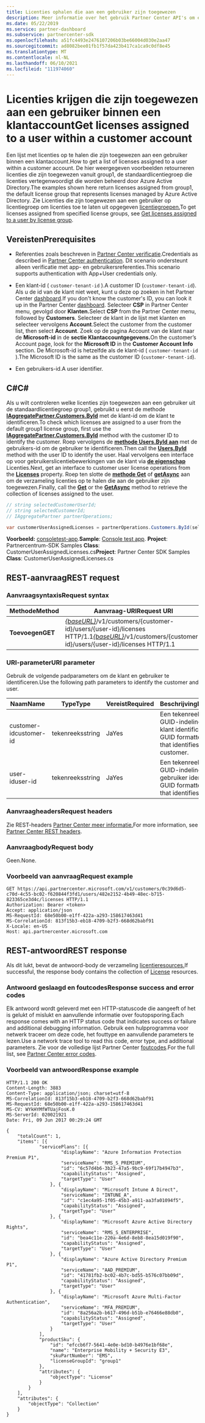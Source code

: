 ```yaml
---
title: Licenties ophalen die aan een gebruiker zijn toegewezen
description: Meer informatie over het gebruik Partner Center API's om een lijst op te halen met licenties die zijn toegewezen aan een gebruiker binnen een klantaccount.
ms.date: 05/22/2019
ms.service: partner-dashboard
ms.subservice: partnercenter-sdk
ms.openlocfilehash: a51fc4493e2476107206b03be66004d030e2aa47
ms.sourcegitcommit: ad8082bee01fb1f57da423b417ca1ca9c0df8e45
ms.translationtype: MT
ms.contentlocale: nl-NL
ms.lasthandoff: 06/10/2021
ms.locfileid: "111974060"
---
```

# <a name="get-licenses-assigned-to-a-user-within-a-customer-account"></a><span data-ttu-id="f070f-103">Licenties krijgen die zijn toegewezen aan een gebruiker binnen een klantaccount</span><span class="sxs-lookup"><span data-stu-id="f070f-103">Get licenses assigned to a user within a customer account</span></span>

<span data-ttu-id="f070f-104">Een lijst met licenties op te halen die zijn toegewezen aan een gebruiker binnen een klantaccount.</span><span class="sxs-lookup"><span data-stu-id="f070f-104">How to get a list of licenses assigned to a user within a customer account.</span></span> <span data-ttu-id="f070f-105">De hier weergegeven voorbeelden retourneren licenties die zijn toegewezen vanuit group1, de standaardlicentiegroep die licenties vertegenwoordigt die worden beheerd door Azure Active Directory.</span><span class="sxs-lookup"><span data-stu-id="f070f-105">The examples shown here return licenses assigned from group1, the default license group that represents licenses managed by Azure Active Directory.</span></span> <span data-ttu-id="f070f-106">Zie Licenties die zijn toegewezen aan een gebruiker op licentiegroep om licenties toe te laten uit opgegeven [licentiegroepen.](get-licenses-assigned-to-a-user-by-license-group.md)</span><span class="sxs-lookup"><span data-stu-id="f070f-106">To get licenses assigned from specified license groups, see [Get licenses assigned to a user by license group](get-licenses-assigned-to-a-user-by-license-group.md).</span></span>

## <a name="prerequisites"></a><span data-ttu-id="f070f-107">Vereisten</span><span class="sxs-lookup"><span data-stu-id="f070f-107">Prerequisites</span></span>

- <span data-ttu-id="f070f-108">Referenties zoals beschreven in [Partner Center verificatie](partner-center-authentication.md).</span><span class="sxs-lookup"><span data-stu-id="f070f-108">Credentials as described in [Partner Center authentication](partner-center-authentication.md).</span></span> <span data-ttu-id="f070f-109">Dit scenario ondersteunt alleen verificatie met app- en gebruikersreferenties.</span><span class="sxs-lookup"><span data-stu-id="f070f-109">This scenario supports authentication with App+User credentials only.</span></span>

- <span data-ttu-id="f070f-110">Een klant-id ( `customer-tenant-id` ).</span><span class="sxs-lookup"><span data-stu-id="f070f-110">A customer ID (`customer-tenant-id`).</span></span> <span data-ttu-id="f070f-111">Als u de id van de klant niet weet, kunt u deze op zoeken in het Partner Center [dashboard](https://partner.microsoft.com/dashboard).</span><span class="sxs-lookup"><span data-stu-id="f070f-111">If you don't know the customer's ID, you can look it up in the Partner Center [dashboard](https://partner.microsoft.com/dashboard).</span></span> <span data-ttu-id="f070f-112">Selecteer **CSP** in Partner Center menu, gevolgd door **Klanten.**</span><span class="sxs-lookup"><span data-stu-id="f070f-112">Select **CSP** from the Partner Center menu, followed by **Customers**.</span></span> <span data-ttu-id="f070f-113">Selecteer de klant in de lijst met klanten en selecteer vervolgens **Account**.</span><span class="sxs-lookup"><span data-stu-id="f070f-113">Select the customer from the customer list, then select **Account**.</span></span> <span data-ttu-id="f070f-114">Zoek op de pagina Account van de klant naar de **Microsoft-id** in de **sectie Klantaccountgegevens.**</span><span class="sxs-lookup"><span data-stu-id="f070f-114">On the customer’s Account page, look for the **Microsoft ID** in the **Customer Account Info** section.</span></span> <span data-ttu-id="f070f-115">De Microsoft-id is hetzelfde als de klant-id ( `customer-tenant-id` ).</span><span class="sxs-lookup"><span data-stu-id="f070f-115">The Microsoft ID is the same as the customer ID  (`customer-tenant-id`).</span></span>

- <span data-ttu-id="f070f-116">Een gebruikers-id.</span><span class="sxs-lookup"><span data-stu-id="f070f-116">A user identifier.</span></span>

## <a name="c"></a><span data-ttu-id="f070f-117">C\#</span><span class="sxs-lookup"><span data-stu-id="f070f-117">C\#</span></span>

<span data-ttu-id="f070f-118">Als u wilt controleren welke licenties zijn toegewezen aan een gebruiker uit de standaardlicentiegroep group1, gebruikt u eerst de methode [**IAggregatePartner.Customers.ById**](/dotnet/api/microsoft.store.partnercenter.customers.icustomercollection.byid) met de klant-id om de klant te identificeren.</span><span class="sxs-lookup"><span data-stu-id="f070f-118">To check which licenses are assigned to a user from the default group1 license group, first use the [**IAggregatePartner.Customers.ById**](/dotnet/api/microsoft.store.partnercenter.customers.icustomercollection.byid) method with the customer ID to identify the customer.</span></span> <span data-ttu-id="f070f-119">Roep vervolgens de [**methode Users.ById aan**](/dotnet/api/microsoft.store.partnercenter.customerusers.icustomerusercollection.byid) met de gebruikers-id om de gebruiker te identificeren.</span><span class="sxs-lookup"><span data-stu-id="f070f-119">Then call the [**Users.ById**](/dotnet/api/microsoft.store.partnercenter.customerusers.icustomerusercollection.byid) method with the user ID to identify the user.</span></span> <span data-ttu-id="f070f-120">Haal vervolgens een interface op voor gebruikerslicentiebewerkingen van de klant via [**de eigenschap**](/dotnet/api/microsoft.store.partnercenter.customerusers.icustomeruser.licenses) Licenties.</span><span class="sxs-lookup"><span data-stu-id="f070f-120">Next, get an interface to customer user license operations from the [**Licenses**](/dotnet/api/microsoft.store.partnercenter.customerusers.icustomeruser.licenses) property.</span></span> <span data-ttu-id="f070f-121">Roep ten slotte de [**methode Get**](/dotnet/api/microsoft.store.partnercenter.customerusers.icustomeruserlicensecollection.get) of [**getAsync**](/dotnet/api/microsoft.store.partnercenter.customerusers.icustomeruserlicensecollection.getasync) aan om de verzameling licenties op te halen die aan de gebruiker zijn toegewezen.</span><span class="sxs-lookup"><span data-stu-id="f070f-121">Finally, call the [**Get**](/dotnet/api/microsoft.store.partnercenter.customerusers.icustomeruserlicensecollection.get) or the [**GetAsync**](/dotnet/api/microsoft.store.partnercenter.customerusers.icustomeruserlicensecollection.getasync) method to retrieve the collection of licenses assigned to the user.</span></span>

``` csharp
// string selectedCustomerUserId;
// string selectedCustomerId;
// IAggregatePartner partnerOperations;

var customerUserAssignedLicenses = partnerOperations.Customers.ById(selectedCustomerId).Users.ById(selectedCustomerUserId).Licenses.Get();
```

<span data-ttu-id="f070f-122">**Voorbeeld:** [consoletest-app](console-test-app.md).</span><span class="sxs-lookup"><span data-stu-id="f070f-122">**Sample**: [Console test app](console-test-app.md).</span></span> <span data-ttu-id="f070f-123">**Project**: Partnercentrum-SDK Samples **Class**: CustomerUserAssignedLicenses.cs</span><span class="sxs-lookup"><span data-stu-id="f070f-123">**Project**: Partner Center SDK Samples **Class**: CustomerUserAssignedLicenses.cs</span></span>

## <a name="rest-request"></a><span data-ttu-id="f070f-124">REST-aanvraag</span><span class="sxs-lookup"><span data-stu-id="f070f-124">REST request</span></span>

### <a name="request-syntax"></a><span data-ttu-id="f070f-125">Aanvraagsyntaxis</span><span class="sxs-lookup"><span data-stu-id="f070f-125">Request syntax</span></span>

| <span data-ttu-id="f070f-126">Methode</span><span class="sxs-lookup"><span data-stu-id="f070f-126">Method</span></span>  | <span data-ttu-id="f070f-127">Aanvraag-URI</span><span class="sxs-lookup"><span data-stu-id="f070f-127">Request URI</span></span>                                                                                              |
|---------|----------------------------------------------------------------------------------------------------------|
| <span data-ttu-id="f070f-128">**Toevoegen**</span><span class="sxs-lookup"><span data-stu-id="f070f-128">**GET**</span></span> | <span data-ttu-id="f070f-129">[*{baseURL}*](partner-center-rest-urls.md)/v1/customers/{customer-id}/users/{user-id}/licenses HTTP/1.1</span><span class="sxs-lookup"><span data-stu-id="f070f-129">[*{baseURL}*](partner-center-rest-urls.md)/v1/customers/{customer-id}/users/{user-id}/licenses HTTP/1.1</span></span> |

### <a name="uri-parameter"></a><span data-ttu-id="f070f-130">URI-parameter</span><span class="sxs-lookup"><span data-stu-id="f070f-130">URI parameter</span></span>

<span data-ttu-id="f070f-131">Gebruik de volgende padparameters om de klant en gebruiker te identificeren.</span><span class="sxs-lookup"><span data-stu-id="f070f-131">Use the following path parameters to identify the customer and user.</span></span>

| <span data-ttu-id="f070f-132">Naam</span><span class="sxs-lookup"><span data-stu-id="f070f-132">Name</span></span>        | <span data-ttu-id="f070f-133">Type</span><span class="sxs-lookup"><span data-stu-id="f070f-133">Type</span></span>   | <span data-ttu-id="f070f-134">Vereist</span><span class="sxs-lookup"><span data-stu-id="f070f-134">Required</span></span> | <span data-ttu-id="f070f-135">Beschrijving</span><span class="sxs-lookup"><span data-stu-id="f070f-135">Description</span></span>                                           |
|-------------|--------|----------|-------------------------------------------------------|
| <span data-ttu-id="f070f-136">customer-id</span><span class="sxs-lookup"><span data-stu-id="f070f-136">customer-id</span></span> | <span data-ttu-id="f070f-137">tekenreeks</span><span class="sxs-lookup"><span data-stu-id="f070f-137">string</span></span> | <span data-ttu-id="f070f-138">Ja</span><span class="sxs-lookup"><span data-stu-id="f070f-138">Yes</span></span>      | <span data-ttu-id="f070f-139">Een tekenreeks met GUID-indeling die de klant identificeert.</span><span class="sxs-lookup"><span data-stu-id="f070f-139">A GUID formatted string that identifies the customer.</span></span> |
| <span data-ttu-id="f070f-140">user-id</span><span class="sxs-lookup"><span data-stu-id="f070f-140">user-id</span></span>     | <span data-ttu-id="f070f-141">tekenreeks</span><span class="sxs-lookup"><span data-stu-id="f070f-141">string</span></span> | <span data-ttu-id="f070f-142">Ja</span><span class="sxs-lookup"><span data-stu-id="f070f-142">Yes</span></span>      | <span data-ttu-id="f070f-143">Een tekenreeks met GUID-indeling die de gebruiker identificeert.</span><span class="sxs-lookup"><span data-stu-id="f070f-143">A GUID formatted string that identifies the user.</span></span>     |

### <a name="request-headers"></a><span data-ttu-id="f070f-144">Aanvraagheaders</span><span class="sxs-lookup"><span data-stu-id="f070f-144">Request headers</span></span>

<span data-ttu-id="f070f-145">Zie REST-headers [Partner Center meer informatie.](headers.md)</span><span class="sxs-lookup"><span data-stu-id="f070f-145">For more information, see [Partner Center REST headers](headers.md).</span></span>

### <a name="request-body"></a><span data-ttu-id="f070f-146">Aanvraagbody</span><span class="sxs-lookup"><span data-stu-id="f070f-146">Request body</span></span>

<span data-ttu-id="f070f-147">Geen.</span><span class="sxs-lookup"><span data-stu-id="f070f-147">None.</span></span>

### <a name="request-example"></a><span data-ttu-id="f070f-148">Voorbeeld van aanvraag</span><span class="sxs-lookup"><span data-stu-id="f070f-148">Request example</span></span>

```http
GET https://api.partnercenter.microsoft.com/v1/customers/0c39d6d5-c70d-4c55-bc02-f620844f3fd1/users/482e2152-4b49-48ec-b715-823365ce3d4c/licenses HTTP/1.1
Authorization: Bearer <token>
Accept: application/json
MS-RequestId: 68e50b00-e1ff-422a-a293-158617463d41
MS-CorrelationId: 813f15b3-eb18-4709-b2f3-668d62babf91
X-Locale: en-US
Host: api.partnercenter.microsoft.com
```

## <a name="rest-response"></a><span data-ttu-id="f070f-149">REST-antwoord</span><span class="sxs-lookup"><span data-stu-id="f070f-149">REST response</span></span>

<span data-ttu-id="f070f-150">Als dit lukt, bevat de antwoord-body de verzameling [licentieresources.](license-resources.md#license)</span><span class="sxs-lookup"><span data-stu-id="f070f-150">If successful, the response body contains the collection of [License](license-resources.md#license) resources.</span></span>

### <a name="response-success-and-error-codes"></a><span data-ttu-id="f070f-151">Antwoord geslaagd en foutcodes</span><span class="sxs-lookup"><span data-stu-id="f070f-151">Response success and error codes</span></span>

<span data-ttu-id="f070f-152">Elk antwoord wordt geleverd met een HTTP-statuscode die aangeeft of het is gelukt of mislukt en aanvullende informatie over foutopsporing.</span><span class="sxs-lookup"><span data-stu-id="f070f-152">Each response comes with an HTTP status code that indicates success or failure and additional debugging information.</span></span> <span data-ttu-id="f070f-153">Gebruik een hulpprogramma voor netwerk traceer om deze code, het fouttype en aanvullende parameters te lezen.</span><span class="sxs-lookup"><span data-stu-id="f070f-153">Use a network trace tool to read this code, error type, and additional parameters.</span></span> <span data-ttu-id="f070f-154">Zie voor de volledige lijst Partner Center [foutcodes](error-codes.md).</span><span class="sxs-lookup"><span data-stu-id="f070f-154">For the full list, see [Partner Center error codes](error-codes.md).</span></span>

### <a name="response-example"></a><span data-ttu-id="f070f-155">Voorbeeld van antwoord</span><span class="sxs-lookup"><span data-stu-id="f070f-155">Response example</span></span>

```http
HTTP/1.1 200 OK
Content-Length: 3883
Content-Type: application/json; charset=utf-8
MS-CorrelationId: 813f15b3-eb18-4709-b2f3-668d62babf91
MS-RequestId: 68e50b00-e1ff-422a-a293-158617463d41
MS-CV: WYkHYMfWTUajFosK.0
MS-ServerId: 020021921
Date: Fri, 09 Jun 2017 00:29:24 GMT

{
    "totalCount": 1,
    "items": [{
            "servicePlans": [{
                    "displayName": "Azure Information Protection Premium P1",
                    "serviceName": "RMS_S_PREMIUM",
                    "id": "6c57d4b6-3b23-47a5-9bc9-69f17b4947b3",
                    "capabilityStatus": "Assigned",
                    "targetType": "User"
                }, {
                    "displayName": "Microsoft Intune A Direct",
                    "serviceName": "INTUNE_A",
                    "id": "c1ec4a95-1f05-45b3-a911-aa3fa01094f5",
                    "capabilityStatus": "Assigned",
                    "targetType": "User"
                }, {
                    "displayName": "Microsoft Azure Active Directory Rights",
                    "serviceName": "RMS_S_ENTERPRISE",
                    "id": "bea4c11e-220a-4e6d-8eb8-8ea15d019f90",
                    "capabilityStatus": "Assigned",
                    "targetType": "User"
                }, {
                    "displayName": "Azure Active Directory Premium P1",
                    "serviceName": "AAD_PREMIUM",
                    "id": "41781fb2-bc02-4b7c-bd55-b576c07bb09d",
                    "capabilityStatus": "Assigned",
                    "targetType": "User"
                }, {
                    "displayName": "Microsoft Azure Multi-Factor Authentication",
                    "serviceName": "MFA_PREMIUM",
                    "id": "8a256a2b-b617-496d-b51b-e76466e88db0",
                    "capabilityStatus": "Assigned",
                    "targetType": "User"
                }
            ],
            "productSku": {
                "id": "efccb6f7-5641-4e0e-bd10-b4976e1bf68e",
                "name": "Enterprise Mobility + Security E3",
                "skuPartNumber": "EMS",
                "licenseGroupId": "group1"
            },
            "attributes": {
                "objectType": "License"
            }
        }
    ],
    "attributes": {
        "objectType": "Collection"
    }
}
```